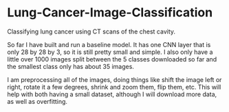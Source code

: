# Lung-Cancer-Image-Classification
Classifying lung cancer using CT scans of the chest cavity.

So far I have built and run a baseline model. It has one CNN layer that is only
28 by 28 by 3, so it is still pretty small and simple. I also only have a little
over 1000 images split between the 5 classes downloaded so far and the smallest
class only has about 35 images.

I am preprocessing all of the images, doing things like shift the image left or
right, rotate it a few degrees, shrink and zoom them, flip them, etc. This will
help with both having a small dataset, although I will download more data, as
well as overfitting.
